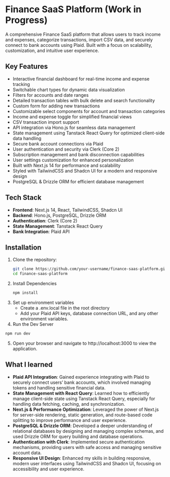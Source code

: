 # Finance SaaS Platform (Work in Progress)

A comprehensive Finance SaaS platform that allows users to track income and expenses, categorize transactions, import CSV data, and securely connect to bank accounts using Plaid. Built with a focus on scalability, customization, and intuitive user experience.

## Key Features
- Interactive financial dashboard for real-time income and expense tracking
- Switchable chart types for dynamic data visualization
- Filters for accounts and date ranges
- Detailed transaction tables with bulk delete and search functionality
- Custom form for adding new transactions
- Customizable select components for account and transaction categories
- Income and expense toggle for simplified financial views
- CSV transaction import support
- API integration via Hono.js for seamless data management
- State management using Tanstack React Query for optimized client-side data handling
- Secure bank account connections via Plaid
- User authentication and security via Clerk (Core 2)
- Subscription management and bank disconnection capabilities
- User settings customization for enhanced personalization
- Built with Next.js 14 for performance and scalability
- Styled with TailwindCSS and Shadcn UI for a modern and responsive design
- PostgreSQL & Drizzle ORM for efficient database management

## Tech Stack
- **Frontend**: Next.js 14, React, TailwindCSS, Shadcn UI
- **Backend**: Hono.js, PostgreSQL, Drizzle ORM
- **Authentication**: Clerk (Core 2)
- **State Management**: Tanstack React Query
- **Bank Integration**: Plaid API

## Installation
1. Clone the repository:
   ```bash
   git clone https://github.com/your-username/finance-saas-platform.git
   cd finance-saas-platform
   ```
2. Install Dependencies
   ```bash
   npm install
   ```
3. Set up environment variables
   - Create a .env.local file in the root directory
   - Add your Plaid API keys, database connection URL, and any other environment variables.
4. Run the Dev Server
  ```bash
  npm run dev
  ```
5.	Open your browser and navigate to http://localhost:3000 to view the application.

## What I learned
- **Plaid API Integration**: Gained experience integrating with Plaid to securely connect users’ bank accounts, which involved managing tokens and handling sensitive financial data.
- **State Management with React Query**: Learned how to efficiently manage client-side state using Tanstack React Query, especially for handling data fetching, caching, and synchronization.
- **Next.js & Performance Optimization**: Leveraged the power of Next.js for server-side rendering, static generation, and route-based code splitting to improve performance and user experience.
- **PostgreSQL & Drizzle ORM**: Developed a deeper understanding of relational databases by designing and managing complex schemas, and used Drizzle ORM for query building and database operations.
- **Authentication with Clerk**: Implemented secure authentication mechanisms, providing users with safe access and managing sensitive account data.
- **Responsive UI Design**: Enhanced my skills in building responsive, modern user interfaces using TailwindCSS and Shadcn UI, focusing on accessibility and user experience.
 
